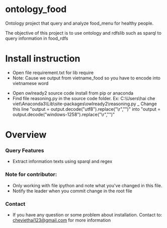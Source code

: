 # ontology_food

Ontology project that query and analyze food_menu for healthy people.

The objective of this project is to use ontology and rdfslib such as sparql to query information in food_rdfs

# Install instruction
* Open file requirement.txt for lib require
* Note: Cause we output from vietname_food so you have to encode into vietnamese word
- Open owlready2 source code install from pip or anaconda
- Find file reasoning.py in the source code folder. Ex: C:\Users\hai che viet\Anaconda3\Lib\site-packages\owlready2\reasoning.py
_ Change this line "output = output.decode("utf8").replace("\r","")" into "output = output.decode("windows-1258").replace("\r","")"

# Overview

### Query Features 

* Extract information texts using sparql and regex 

### Note for contributor:
* Only working with file ipython and note what you've changed in this file.
* Notify the leader when you commit change in the root file 

### Contact
* If you have any question or some problem about installation. Contact to: cheviethai123@gmail.com for more information
